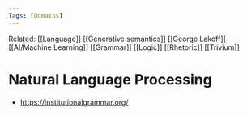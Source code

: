 ```yaml
---
Tags: [Domains]
---
```

Related: [[Language]] [[Generative semantics]] [[George Lakoff]] [[AI/Machine Learning]] [[Grammar]] [[Logic]] [[Rhetoric]] [[Trivium]]

# Natural Language Processing

- https://institutionalgrammar.org/
